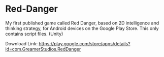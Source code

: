 # Red-Danger
 My first published game called Red Danger, based on 2D intelligence and thinking strategy, for Android devices on the Google Play Store. This only contains script files. (Unity)

Download Link: https://play.google.com/store/apps/details?id=com.GreamerStudios.RedDanger
